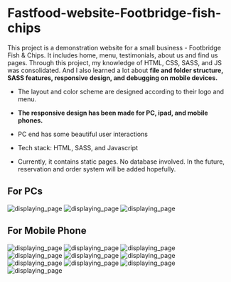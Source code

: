 # Fastfood-website-Footbridge-fish-chips
This project is a demonstration website for a small business - Footbridge Fish & Chips. It includes home, menu, testimonials, about us and find us pages. Through this project, my knowledge of HTML, CSS, SASS, and JS was consolidated. And I also learned a lot about **file and folder structure, SASS features, responsive design, and debugging on mobile devices.**

 - The layout and color scheme are designed according to their logo and menu.

 - **The responsive design has been made for PC, ipad, and mobile phones.**

 - PC end has some beautiful user interactions

 - Tech stack: HTML, SASS, and Javascript

 - Currently, it contains static pages. No database involved. In the future, reservation and order system will be added hopefully.


## For PCs

![displaying_page](./assets/newImages/screenshots/pc1.jpg) ![displaying_page](./assets/newImages/screenshots/pc2.jpg) ![displaying_page](./assets/newImages/screenshots/pc3.jpg)

## For Mobile Phone

![displaying_page](./assets/newImages/screenshots/mobile1.jpg) ![displaying_page](./assets/newImages/screenshots/mobile2.jpg) ![displaying_page](./assets/newImages/screenshots/mobile3.jpg) 
![displaying_page](./assets/newImages/screenshots/mobile4.jpg) ![displaying_page](./assets/newImages/screenshots/mobile5.jpg) ![displaying_page](./assets/newImages/screenshots/mobile6.jpg)
![displaying_page](./assets/newImages/screenshots/mobile7.jpg) ![displaying_page](./assets/newImages/screenshots/mobile8.jpg) ![displaying_page](./assets/newImages/screenshots/mobile9.jpg) ![displaying_page](./assets/newImages/screenshots/mobile10.jpg)
